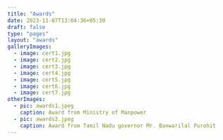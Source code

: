 ```yaml
---
title: "Awards"
date: 2023-11-07T13:04:36+05:30
draft: false
type: "pages"
layout: "awards"
galleryImages:
  - image: cert1.jpg
  - image: cert2.jpg
  - image: cert3.jpg
  - image: cert4.jpg
  - image: cert5.jpg
  - image: cert6.jpg
  - image: cert7.jpg
otherImages:
  - pic: awards1.jpeg
    caption: Award from Ministry of Manpower
  - pic: awards2.jpeg
    caption: Award from Tamil Nadu governor Mr. Banwarilal Purohit
---
```



